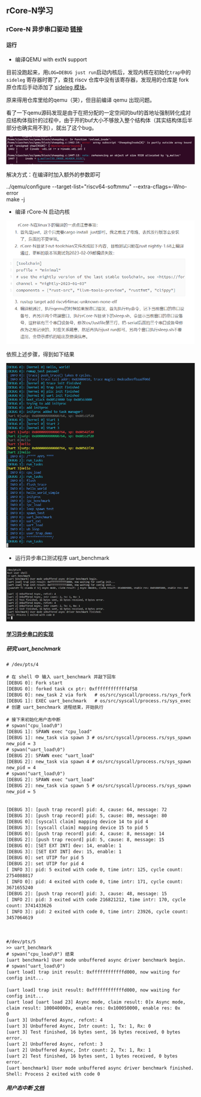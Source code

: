 ## rCore-N学习

### rCore-N 异步串口驱动 [链接](https://github.com/duskmoon314/rCore-N/blob/41796b85015a3e3080302270f9ab768827dd1426/user/src/user_uart.rs#L995)

#### 运行

+ 编译QEMU with extN support

目前没跑起来，用`LOG=DEBUG just run`启动内核后，发现内核在初始化`trap`中的 `sideleg` 寄存器时寄了，查找 riscv 仓库中没有该寄存器，发现用的仓库是 fork 原仓库后手动添加了 [sideleg 模块](https://github.com/duskmoon314/riscv/blob/extN/src/register/sideleg.rs)。

原来得用仓库里给的qemu（哭），但目前编译 qemu 出现问题。

看了一下qemu源码发现是由于在把分配的一定空间的buf的首地址强制转化成对应结构体指针的过程中，由于开的buf大小不够放入整个结构体（其实结构体后半部分也确实用不到），就出了这个bug。

![qemu_build_error](/img/qemu_build_error.png)

解决方式：在编译时加入额外的参数即可

../qemu/configure --target-list="riscv64-softmmu" --extra-cflags=-Wno-error  
make -j

+ 编译 rCore-N 启动内核

![rCore-N_run](\\img\\rCore-N_run.png)

依照上述步骤，得到如下结果

![rCore-N_start!](/img/rCore-N_start!.png)

+ 运行异步串口测试程序 uart_benchmark

![](/img/rCore-N_uartbenchmark.png)

#### [学习异步串口的实现](https://github.com/duskmoon314/rCore-N/blob/41796b85015a3e3080302270f9ab768827dd1426/user/src/user_uart.rs) 

##### 研究 uart_benchmark

```
# /dev/pts/4

# 在 shell 中 输入 uart_benchmark 并敲下回车
[DEBUG 0]: Fork start
[DEBUG 0]: forked task cx ptr: 0xffffffffffff4f58
[DEBUG 0]: new_task 2 via fork	 # os/src/syscall/process.rs/sys_fork
[DEBUG 1]: EXEC uart_benchmark	 # os/src/syscall/process.rs/sys_exec
# 创建 uart_benchmark 进程结束，开始执行

# 接下来初始化用户态中断
# spwan("cpu_load\0")
[DEBUG 1]: SPAWN exec "cpu_load"
[DEBUG 1]: new_task via spawn 3 # os/src/syscall/process.rs/sys_spawn new_pid = 3
# spwan("uart_load\0")
[DEBUG 2]: SPAWN exec "uart_load"
[DEBUG 2]: new_task via spawn 4 # os/src/syscall/process.rs/sys_spawn new_pid = 4
# spwan("uart_load\0")
[DEBUG 2]: SPAWN exec "uart_load"
[DEBUG 2]: new_task via spawn 5 # os/src/syscall/process.rs/sys_spawn new_pid = 5


[DEBUG 3]: [push trap record] pid: 4, cause: 64, message: 72
[DEBUG 3]: [push trap record] pid: 5, cause: 80, message: 80
[DEBUG 0]: [syscall claim] mapping device 14 to pid 4
[DEBUG 3]: [syscall claim] mapping device 15 to pid 5
[DEBUG 0]: [push trap record] pid: 4, cause: 8, message: 14
[DEBUG 2]: [push trap record] pid: 5, cause: 8, message: 15
[DEBUG 0]: [SET EXT INT] dev: 14, enable: 1
[DEBUG 3]: [SET EXT INT] dev: 15, enable: 1
[DEBUG 0]: set UTIP for pid 5
[DEBUG 2]: set UTIP for pid 4
[ INFO 3]: pid: 5 exited with code 0, time intr: 125, cycle count: 2754088817
[ INFO 0]: pid: 4 exited with code 0, time intr: 171, cycle count: 3671655240
[DEBUG 2]: [push trap record] pid: 3, cause: 48, message: 15
[ INFO 2]: pid: 3 exited with code 216821212, time intr: 170, cycle count: 3741433626
[ INFO 3]: pid: 2 exited with code 0, time intr: 23926, cycle count: 3457064619



#/dev/pts/5
>> uart_benchmark
# spwan("cpu_load\0") 结束
[uart benchmark] User mode unbuffered async driver benchmark begin.
# spwan("uart_load\0")
[uart load] trap init result: 0xffffffffffffd000, now waiting for config init...

[uart load] trap init result: 0xffffffffffffd000, now waiting for config init...
[uart load [uart load 23] Async mode, claim result: 0]x Async mode, claim result: 100040000x, enable res: 0x100050000, enable res: 0x
0
[uart 3] Unbuffered Async, refcnt: 4
[uart 3] Unbuffered Async, Intr count: 1, Tx: 1, Rx: 0
[uart 3] Test finished, 16 bytes sent, 16 bytes received, 0 bytes error.
[uart 2] Unbuffered Async, refcnt: 3
[uart 2] Unbuffered Async, Intr count: 2, Tx: 1, Rx: 1
[uart 2] Test finished, 16 bytes sent, 1 bytes received, 0 bytes error.
[uart benchmark] User mode unbuffered async driver benchmark finished.
Shell: Process 2 exited with code 0
```



##### 用户态中断 [文档](./user_interrupt.md)

